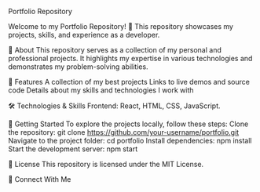 Portfolio Repository

Welcome to my Portfolio Repository! 🚀 This repository showcases my projects, skills, and experience as a developer.

📌 About
This repository serves as a collection of my personal and professional projects. It highlights my expertise in various technologies and demonstrates my problem-solving abilities.

🎯 Features
A collection of my best projects
Links to live demos and source code
Details about my skills and technologies I work with

🛠 Technologies & Skills
Frontend: React, HTML, CSS, JavaScript.

🚀 Getting Started
To explore the projects locally, follow these steps:
Clone the repository:
git clone https://github.com/your-username/portfolio.git
Navigate to the project folder:
cd portfolio
Install dependencies:
npm install
Start the development server:
npm start

📜 License
This repository is licensed under the MIT License.

🤝 Connect With Me
